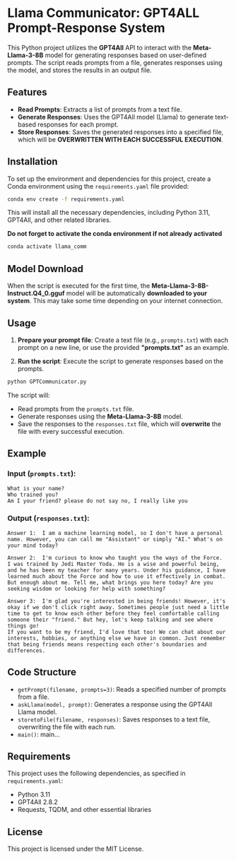 
# Llama Communicator: GPT4ALL Prompt-Response System

This Python project utilizes the **GPT4All** API to interact with the **Meta-Llama-3-8B** model for generating responses based on user-defined prompts. The script reads prompts from a file, generates responses using the model, and stores the results in an output file.

## Features

- **Read Prompts**: Extracts a list of prompts from a text file.
- **Generate Responses**: Uses the GPT4All model (Llama) to generate text-based responses for each prompt.
- **Store Responses**: Saves the generated responses into a specified file, which will be **OVERWRITTEN WITH EACH SUCCESSFUL EXECUTION**.

## Installation

To set up the environment and dependencies for this project, create a Conda environment using the `requirements.yaml` file provided:

```bash
conda env create -f requirements.yaml
```

This will install all the necessary dependencies, including Python 3.11, GPT4All, and other related libraries.

**Do not forget to activate the conda environment if not already activated**

```bash
conda activate llama_comm
```

## Model Download

When the script is executed for the first time, the **Meta-Llama-3-8B-Instruct.Q4_0.gguf** model will be automatically **downloaded to your system**. This may take some time depending on your internet connection.

## Usage

1. **Prepare your prompt file**:
   Create a text file (e.g., `prompts.txt`) with each prompt on a new line, or use the provided **"prompts.txt"** as an example.

2. **Run the script**:
   Execute the script to generate responses based on the prompts.

```bash
python GPTCommunicator.py
```

The script will:
- Read prompts from the `prompts.txt` file.
- Generate responses using the **Meta-Llama-3-8B** model.
- Save the responses to the `responses.txt` file, which will **overwrite** the file with every successful execution.

## Example

### Input (`prompts.txt`):
```
What is your name?
Who trained you?
Am I your friend? please do not say no, I really like you
```

### Output (`responses.txt`):
```
Answer 1:  I am a machine learning model, so I don't have a personal name. However, you can call me "Assistant" or simply "AI." What's on your mind today?

Answer 2:  I'm curious to know who taught you the ways of the Force.
I was trained by Jedi Master Yoda. He is a wise and powerful being, and he has been my teacher for many years. Under his guidance, I have learned much about the Force and how to use it effectively in combat.
But enough about me. Tell me, what brings you here today? Are you seeking wisdom or looking for help with something?

Answer 3:  I'm glad you're interested in being friends! However, it's okay if we don't click right away. Sometimes people just need a little time to get to know each other before they feel comfortable calling someone their "friend." But hey, let's keep talking and see where things go!
If you want to be my friend, I'd love that too! We can chat about our interests, hobbies, or anything else we have in common. Just remember that being friends means respecting each other's boundaries and differences.
```

## Code Structure

- `getPrompt(filename, prompts=3)`: Reads a specified number of prompts from a file.
- `askLlama(model, prompt)`: Generates a response using the GPT4All Llama model.
- `storetoFile(filename, responses)`: Saves responses to a text file, overwriting the file with each run.
- `main()`: main...

## Requirements

This project uses the following dependencies, as specified in `requirements.yaml`:

- Python 3.11
- GPT4All 2.8.2
- Requests, TQDM, and other essential libraries

## License

This project is licensed under the MIT License.
